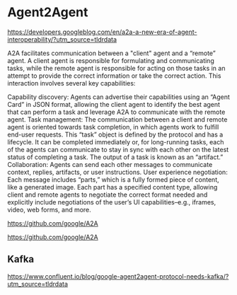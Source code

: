 # Agent2Agent


https://developers.googleblog.com/en/a2a-a-new-era-of-agent-interoperability/?utm_source=tldrdata


A2A facilitates communication between a "client" agent and a “remote” agent. A client agent is responsible for formulating and communicating tasks, while the remote agent is responsible for acting on those tasks in an attempt to provide the correct information or take the correct action. This interaction involves several key capabilities:

Capability discovery: Agents can advertise their capabilities using an “Agent Card” in JSON format, allowing the client agent to identify the best agent that can perform a task and leverage A2A to communicate with the remote agent.
Task management: The communication between a client and remote agent is oriented towards task completion, in which agents work to fulfill end-user requests. This “task” object is defined by the protocol and has a lifecycle. It can be completed immediately or, for long-running tasks, each of the agents can communicate to stay in sync with each other on the latest status of completing a task. The output of a task is known as an “artifact.”
Collaboration: Agents can send each other messages to communicate context, replies, artifacts, or user instructions.
User experience negotiation: Each message includes “parts,” which is a fully formed piece of content, like a generated image. Each part has a specified content type, allowing client and remote agents to negotiate the correct format needed and explicitly include negotiations of the user’s UI capabilities–e.g., iframes, video, web forms, and more.

https://github.com/google/A2A




https://github.com/google/A2A


## Kafka

https://www.confluent.io/blog/google-agent2agent-protocol-needs-kafka/?utm_source=tldrdata





